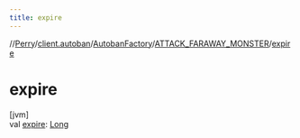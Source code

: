 ```yaml
---
title: expire
---
```

//[Perry](../../../../index.html)/[client.autoban](../../index.html)/[AutobanFactory](../index.html)/[ATTACK_FARAWAY_MONSTER](index.html)/[expire](expire.html)



# expire



[jvm]\
val [expire](expire.html): [Long](https://kotlinlang.org/api/latest/jvm/stdlib/kotlin/-long/index.html)




